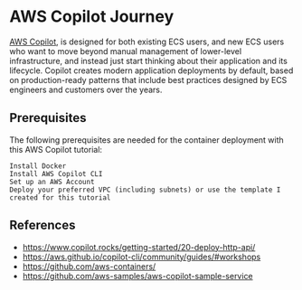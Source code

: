 # AWS Copilot Journey

[AWS Copilot](https://aws.amazon.com/blogs/containers/introducing-aws-copilot/), is designed for both existing ECS users, and new ECS users who want to move beyond manual management of lower-level infrastructure, and instead just start thinking about their application and its lifecycle. Copilot creates modern application deployments by default, based on production-ready patterns that include best practices designed by ECS engineers and customers over the years.

## Prerequisites

The following prerequisites are needed for the container deployment with this AWS Copilot tutorial:

```
Install Docker
Install AWS Copilot CLI
Set up an AWS Account
Deploy your preferred VPC (including subnets) or use the template I created for this tutorial
```

## References

- https://www.copilot.rocks/getting-started/20-deploy-http-api/
- https://aws.github.io/copilot-cli/community/guides/#workshops
- https://github.com/aws-containers/
- https://github.com/aws-samples/aws-copilot-sample-service
